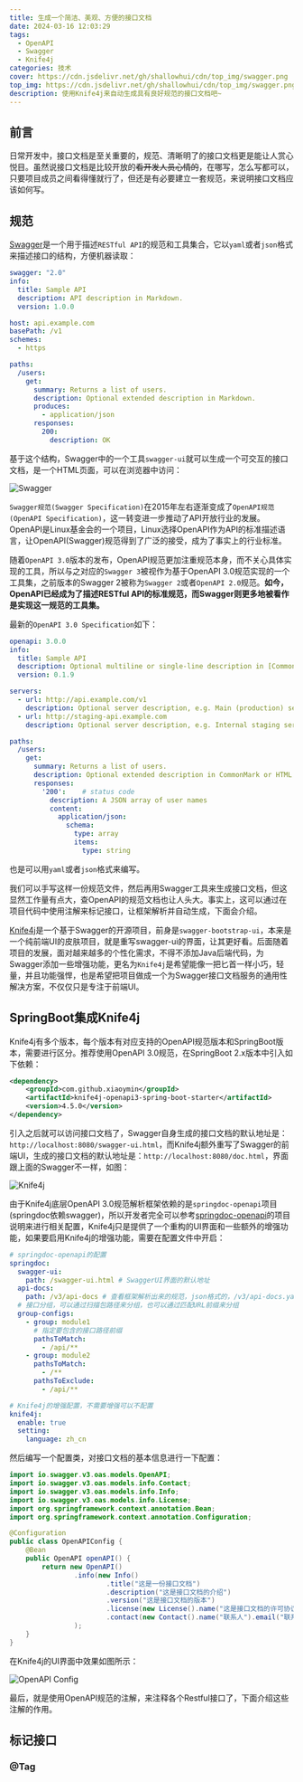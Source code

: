 ```yaml
---
title: 生成一个简洁、美观、方便的接口文档
date: 2024-03-16 12:03:29
tags: 
  - OpenAPI
  - Swagger
  - Knife4j
categories: 技术
cover: https://cdn.jsdelivr.net/gh/shallowhui/cdn/top_img/swagger.png
top_img: https://cdn.jsdelivr.net/gh/shallowhui/cdn/top_img/swagger.png
description: 使用Knife4j来自动生成具有良好规范的接口文档吧~
---
```

## 前言

日常开发中，接口文档是至关重要的，规范、清晰明了的接口文档更是能让人赏心悦目。虽然说接口文档是比较开放的~~看开发人员心情的~~，在哪写，怎么写都可以，只要项目成员之间看得懂就行了，但还是有必要建立一套规范，来说明接口文档应该如何写。

## 规范

[Swagger](https://swagger.io)是一个用于描述`RESTful API`的规范和工具集合，它以`yaml`或者`json`格式来描述接口的结构，方便机器读取：

```yaml
swagger: "2.0"
info:
  title: Sample API
  description: API description in Markdown.
  version: 1.0.0

host: api.example.com
basePath: /v1
schemes:
  - https

paths:
  /users:
    get:
      summary: Returns a list of users.
      description: Optional extended description in Markdown.
      produces:
        - application/json
      responses:
        200:
          description: OK
```

基于这个结构，Swagger中的一个工具`swagger-ui`就可以生成一个可交互的接口文档，是一个HTML页面，可以在浏览器中访问：

![Swagger](https://cdn.jsdelivr.net/gh/shallowhui/cdn/picgo/swagger-ui.png)

`Swagger规范(Swagger Specification)`在2015年左右逐渐变成了`OpenAPI规范(OpenAPI Specification)`，这一转变进一步推动了API开放行业的发展。OpenAPI是Linux基金会的一个项目，Linux选择OpenAPI作为API的标准描述语言，让OpenAPI(Swagger)规范得到了广泛的接受，成为了事实上的行业标准。

随着`OpenAPI 3.0`版本的发布，OpenAPI规范更加注重规范本身，而不关心具体实现的工具，所以与之对应的`Swagger 3`被视作为基于OpenAPI 3.0规范实现的一个工具集，之前版本的Swagger 2被称为`Swagger 2`或者`OpenAPI 2.0`规范。**如今，OpenAPI已经成为了描述RESTful API的标准规范，而Swagger则更多地被看作是实现这一规范的工具集。**

最新的`OpenAPI 3.0 Specification`如下：

```yaml
openapi: 3.0.0
info:
  title: Sample API
  description: Optional multiline or single-line description in [CommonMark](http://commonmark.org/help/) or HTML.
  version: 0.1.9

servers:
  - url: http://api.example.com/v1
    description: Optional server description, e.g. Main (production) server
  - url: http://staging-api.example.com
    description: Optional server description, e.g. Internal staging server for testing

paths:
  /users:
    get:
      summary: Returns a list of users.
      description: Optional extended description in CommonMark or HTML.
      responses:
        '200':    # status code
          description: A JSON array of user names
          content:
            application/json:
              schema: 
                type: array
                items: 
                  type: string
```

也是可以用`yaml`或者`json`格式来编写。

我们可以手写这样一份规范文件，然后再用Swagger工具来生成接口文档，但这显然工作量有点大，查OpenAPI的规范文档也让人头大。事实上，这可以通过在项目代码中使用注解来标记接口，让框架解析并自动生成，下面会介绍。

[Knife4j](https://doc.xiaominfo.com)是一个基于Swagger的开源项目，前身是`swagger-bootstrap-ui`，本来是一个纯前端UI的皮肤项目，就是重写swagger-ui的界面，让其更好看。后面随着项目的发展，面对越来越多的个性化需求，不得不添加Java后端代码，为Swagger添加一些增强功能，更名为`Knife4j`是希望能像一把匕首一样小巧，轻量，并且功能强悍，也是希望把项目做成一个为Swagger接口文档服务的通用性解决方案，不仅仅只是专注于前端UI。

## SpringBoot集成Knife4j

Knife4j有多个版本，每个版本有对应支持的OpenAPI规范版本和SpringBoot版本，需要进行区分。推荐使用OpenAPI 3.0规范，在SpringBoot 2.x版本中引入如下依赖：

```xml
<dependency>
    <groupId>com.github.xiaoymin</groupId>
    <artifactId>knife4j-openapi3-spring-boot-starter</artifactId>
    <version>4.5.0</version>
</dependency>
```

引入之后就可以访问接口文档了，Swagger自身生成的接口文档的默认地址是：`http://localhost:8080/swagger-ui.html`，而Knife4j额外重写了Swagger的前端UI，生成的接口文档的默认地址是：`http://localhost:8080/doc.html`，界面跟上面的Swagger不一样，如图：

![Knife4j](https://cdn.jsdelivr.net/gh/shallowhui/cdn/picgo/knife4j-ui.png)

由于Knife4j底层OpenAPI 3.0规范解析框架依赖的是`springdoc-openapi`项目(springdoc依赖swagger)，所以开发者完全可以参考[springdoc-openapi](https://github.com/springdoc/springdoc-openapi)的项目说明来进行相关配置，Knife4j只是提供了一个重构的UI界面和一些额外的增强功能，如果要启用Knife4j的增强功能，需要在配置文件中开启：

```yaml
# springdoc-openapi的配置
springdoc:
  swagger-ui:
    path: /swagger-ui.html # SwaggerUI界面的默认地址
  api-docs:
    path: /v3/api-docs # 查看框架解析出来的规范，json格式的，/v3/api-docs.yaml是yaml格式的
  # 接口分组，可以通过扫描包路径来分组，也可以通过匹配URL前缀来分组
  group-configs:
    - group: module1
      # 指定要包含的接口路径前缀
      pathsToMatch:
        - /api/**
    - group: module2
      pathsToMatch:
        - /**
      pathsToExclude:
        - /api/**

# Knife4j的增强配置，不需要增强可以不配置
knife4j:
  enable: true
  setting:
    language: zh_cn
```

然后编写一个配置类，对接口文档的基本信息进行一下配置：

```java
import io.swagger.v3.oas.models.OpenAPI;
import io.swagger.v3.oas.models.info.Contact;
import io.swagger.v3.oas.models.info.Info;
import io.swagger.v3.oas.models.info.License;
import org.springframework.context.annotation.Bean;
import org.springframework.context.annotation.Configuration;

@Configuration
public class OpenAPIConfig {
    @Bean
    public OpenAPI openAPI() {
        return new OpenAPI()
                .info(new Info()
                        .title("这是一份接口文档")
                        .description("这是接口文档的介绍")
                        .version("这是接口文档的版本")
                        .license(new License().name("这是接口文档的许可协议").url("https://zunhuier.top"))
                        .contact(new Contact().name("联系人").email("联系人邮箱"))
                );
    }
}
```

在Knife4j的UI界面中效果如图所示：

![OpenAPI Config](https://cdn.jsdelivr.net/gh/shallowhui/cdn/picgo/openapi-config.png)

最后，就是使用OpenAPI规范的注解，来注释各个Restful接口了，下面介绍这些注解的作用。

## 标记接口

### @Tag

